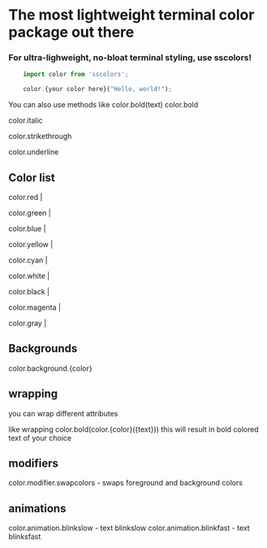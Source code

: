 # The most lightweight terminal color package out there


### For ultra-lighweight, no-bloat terminal styling, use sscolors!

```javascript
    import color from 'sscolors';
```


```javascript
    color.{your color here}("Hello, world!");
```

You can also use methods like color.bold(text)
color.bold

color.italic

color.strikethrough

color.underline

## Color list
color.red |

color.green |

color.blue |

color.yellow |

color.cyan |

color.white |

color.black |

color.magenta |

color.gray |


## Backgrounds 

color.background.{color}


## wrapping
you can wrap different attributes

like wrapping color.bold(color.{color}({text}))
this will result in bold colored text of your choice


## modifiers
color.modifier.swapcolors - swaps foreground and background colors

## animations
color.animation.blinkslow - text blinkslow
color.animation.blinkfast - text blinksfast

